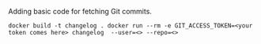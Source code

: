 Adding basic code for fetching Git commits.

`
docker build -t changelog .
docker run --rm -e GIT_ACCESS_TOKEN=<your token comes here> changelog  --user=<> --repo=<>
`
